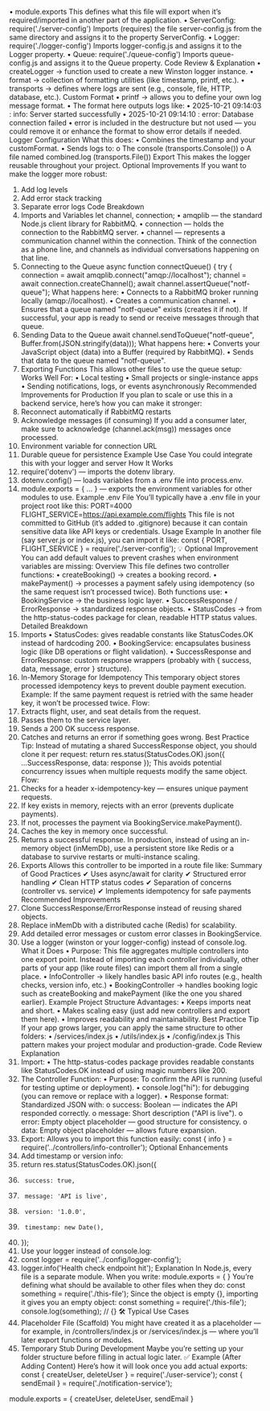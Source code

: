 •  module.exports
This defines what this file will export when it’s required/imported in another part of the application.
•  ServerConfig: require('./server-config')
Imports (requires) the file server-config.js from the same directory and assigns it to the property ServerConfig.
•  Logger: require('./logger-config')
Imports logger-config.js and assigns it to the Logger property.
•  Queue: require('./queue-config')
Imports queue-config.js and assigns it to the Queue property.
 Code Review & Explanation
•	createLogger → function used to create a new Winston logger instance.
•	format → collection of formatting utilities (like timestamp, printf, etc.).
•	transports → defines where logs are sent (e.g., console, file, HTTP, database, etc.).
 Custom Format
•	printf → allows you to define your own log message format.
•	The format here outputs logs like:
•	2025-10-21 09:14:03 : info: Server started successfully
•	2025-10-21 09:14:10 : error: Database connection failed
•	error is included in the destructure but not used — you could remove it or enhance the format to show error details if needed.
 Logger Configuration
What this does:
•	Combines the timestamp and your customFormat.
•	Sends logs to:
o	The console (transports.Console())
o	A file named combined.log (transports.File())
 Export
This makes the logger reusable throughout your project.
 Optional Improvements
If you want to make the logger more robust:
1.	Add log levels
2.	Add error stack tracking
3.	Separate error logs
 Code Breakdown
1. Imports and Variables
let channel, connection;
•	amqplib — the standard Node.js client library for RabbitMQ.
•	connection — holds the connection to the RabbitMQ server.
•	channel — represents a communication channel within the connection.
Think of the connection as a phone line, and channels as individual conversations happening on that line.
2. Connecting to the Queue
async function connectQueue() {
    try {
        connection = await amqplib.connect("amqp://localhost");
        channel = await connection.createChannel();
        await channel.assertQueue("notf-queue");
What happens here:
•	Connects to a RabbitMQ broker running locally (amqp://localhost).
•	Creates a communication channel.
•	Ensures that a queue named "notf-queue" exists (creates it if not).
 If successful, your app is ready to send or receive messages through that queue.
4.	Sending Data to the Queue
        await channel.sendToQueue("notf-queue", Buffer.from(JSON.stringify(data)));
What happens here:
•	Converts your JavaScript object (data) into a Buffer (required by RabbitMQ).
•	Sends that data to the queue named "notf-queue".
4. Exporting Functions
This allows other files to use the queue setup:
 Works Well For:
•	Local testing
•	Small projects or single-instance apps
•	Sending notifications, logs, or events asynchronously
 Recommended Improvements for Production
If you plan to scale or use this in a backend service, here’s how you can make it stronger:
1.	Reconnect automatically if RabbitMQ restarts
2.	Acknowledge messages (if consuming)
If you add a consumer later, make sure to acknowledge (channel.ack(msg)) messages once processed.
3.	Environment variable for connection URL
4.	Durable queue for persistence
 Example Use Case
You could integrate this with your logger and server 
 How It Works
1.	require('dotenv') — imports the dotenv library.
2.	dotenv.config() — loads variables from a .env file into process.env.
3.	module.exports = { ... } — exports the environment variables for other modules to use.
 Example .env File
You’ll typically have a .env file in your project root like this:
PORT=4000
FLIGHT_SERVICE=https://api.example.com/flights
This file is not committed to GitHub (it’s added to .gitignore) because it can contain sensitive data like API keys or credentials.
Usage Example
In another file (say server.js or index.js), you can import it like:
const { PORT, FLIGHT_SERVICE } = require('./server-config');
💡 Optional Improvement
You can add default values to prevent crashes when environment variables are missing:
 Overview
This file defines two controller functions:
•	createBooking() → creates a booking record.
•	makePayment() → processes a payment safely using idempotency (so the same request isn’t processed twice).
Both functions use:
•	BookingService → the business logic layer.
•	SuccessResponse / ErrorResponse → standardized response objects.
•	StatusCodes → from the http-status-codes package for clean, readable HTTP status values.
 Detailed Breakdown
1. Imports
•	StatusCodes: gives readable constants like StatusCodes.OK instead of hardcoding 200.
•	BookingService: encapsulates business logic (like DB operations or flight validation).
•	SuccessResponse and ErrorResponse: custom response wrappers (probably with { success, data, message, error } structure).
2. In-Memory Storage for Idempotency
This temporary object stores processed idempotency keys to prevent double payment execution.
 Example:
If the same payment request is retried with the same header key, it won’t be processed twice.
 Flow:
1.	Extracts flight, user, and seat details from the request.
2.	Passes them to the service layer.
3.	Sends a 200 OK success response.
4.	Catches and returns an error if something goes wrong.
 Best Practice Tip:
Instead of mutating a shared SuccessResponse object, you should clone it per request:
return res.status(StatusCodes.OK).json({
    ...SuccessResponse,
    data: response
});
This avoids potential concurrency issues when multiple requests modify the same object.
Flow:
1.	Checks for a header x-idempotency-key — ensures unique payment requests.
2.	If key exists in memory, rejects with an error (prevents duplicate payments).
3.	If not, processes the payment via BookingService.makePayment().
4.	Caches the key in memory once successful.
5.	Returns a successful response.
 In production, instead of using an in-memory object (inMemDb), use a persistent store like Redis or a database to survive restarts or multi-instance scaling.
5. Exports
Allows this controller to be imported in a route file like:
 Summary of Good Practices
✔ Uses async/await for clarity
✔ Structured error handling
✔ Clean HTTP status codes
✔ Separation of concerns (controller vs. service)
✔ Implements idempotency for safe payments
 Recommended Improvements
1.	Clone SuccessResponse/ErrorResponse instead of reusing shared objects.
2.	Replace inMemDb with a distributed cache (Redis) for scalability.
3.	Add detailed error messages or custom error classes in BookingService.
4.	Use a logger (winston or your logger-config) instead of console.log.
 What it Does
•	Purpose:
This file aggregates multiple controllers into one export point.
Instead of importing each controller individually, other parts of your app (like route files) can import them all from a single place.
•	InfoController → likely handles basic API info routes (e.g., health checks, version info, etc.)
•	BookingController → handles booking logic such as createBooking and makePayment (like the one you shared earlier).
 Example Project Structure
 Advantages:
•	Keeps imports neat and short.
•	Makes scaling easy (just add new controllers and export them here).
•	Improves readability and maintainability.
 Best Practice Tip
If your app grows larger, you can apply the same structure to other folders:
•	/services/index.js
•	/utils/index.js
•	/config/index.js
This pattern makes your project modular and production-grade.
 Code Review
 Explanation
1. Import:
•	The http-status-codes package provides readable constants like StatusCodes.OK instead of using magic numbers like 200.
2. The Controller Function:
•	Purpose: To confirm the API is running (useful for testing uptime or deployment).
•	console.log("hi"): for debugging (you can remove or replace with a logger).
•	Response format: Standardized JSON with:
o	success: Boolean — indicates the API responded correctly.
o	message: Short description ("API is live").
o	error: Empty object placeholder — good structure for consistency.
o	data: Empty object placeholder — allows future expansion.
3. Export:
Allows you to import this function easily:
const { info } = require('../controllers/info-controller');
 Optional Enhancements
1.	Add timestamp or version info:
2.	return res.status(StatusCodes.OK).json({
3.	    success: true,
4.	    message: 'API is live',
5.	    version: '1.0.0',
6.	    timestamp: new Date(),
7.	});
8.	Use your logger instead of console.log:
9.	const logger = require('../config/logger-config');
10.	logger.info('Health check endpoint hit');
 Explanation
In Node.js, every file is a separate module.
When you write:
module.exports = { }
You’re defining what should be available to other files when they do:
const something = require('./this-file');
Since the object is empty {}, importing it gives you an empty object:
const something = require('./this-file');
console.log(something); // {}
🛠️ Typical Use Cases
1.	Placeholder File (Scaffold)
You might have created it as a placeholder — for example, in /controllers/index.js or /services/index.js — where you’ll later export functions or modules.
2.	Temporary Stub During Development
Maybe you’re setting up your folder structure before filling in actual logic later.
✅ Example (After Adding Content)
Here’s how it will look once you add actual exports:
const { createUser, deleteUser } = require('./user-service');
const { sendEmail } = require('./notification-service');

module.exports = {
    createUser,
    deleteUser,
    sendEmail
}

